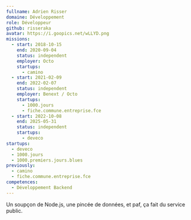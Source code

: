 ```yaml
---
fullname: Adrien Risser
domaine: Développement
role: Développeur
github: risseraka
avatar: https://i.goopics.net/wLLYD.png
missions:
  - start: 2018-10-15
    end: 2020-09-04
    status: independent
    employer: Octo
    startups:
      - camino
  - start: 2021-02-09
    end: 2022-02-07
    status: independent
    employer: Benext / Octo
    startups:
      - 1000.jours
      - fiche.commune.entreprise.fce
  - start: 2022-10-08
    end: 2025-05-31
    status: independent
    startups:
      - deveco
startups:
  - deveco
  - 1000.jours
  - 1000.premiers.jours.blues
previously:
  - camino
  - fiche.commune.entreprise.fce
competences:
  - Développement Backend
---
```

Un soupçon de Node.js, une pincée de données, et paf, ça fait du service public.

